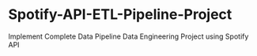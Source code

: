 # Spotify-API-ETL-Pipeline-Project
Implement Complete Data Pipeline Data Engineering Project using Spotify API
